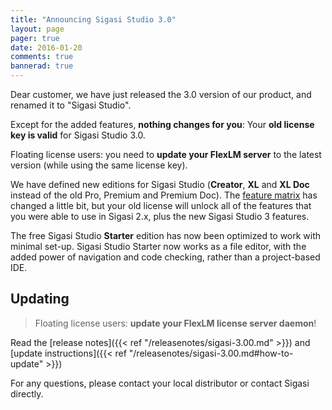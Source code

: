 ```yaml
---
title: "Announcing Sigasi Studio 3.0"
layout: page 
pager: true
date: 2016-01-20
comments: true
bannerad: true
---
```


Dear customer, we have just released the 3.0 version of our product, and renamed it to "Sigasi Studio". 

Except for the added features, **nothing changes for you**: Your **old license key is valid** for Sigasi Studio 3.0.

Floating license users: you need to **update your FlexLM server** to the latest version (while using the same license key). 

We have defined new editions for Sigasi Studio (**Creator**, **XL** and **XL Doc** instead of the old Pro, Premium and Premium Doc). 
The [feature matrix](https://www.sigasi.com/products) has changed a little bit, but your old license will unlock all of the 
features that you were able to use in Sigasi 2.x, plus the new Sigasi Studio 3 features.

The free Sigasi Studio **Starter** edition has now been optimized to work with minimal set-up.
Sigasi Studio Starter now works as a file editor, with the added power of navigation and code checking, rather than a project-based IDE.

## Updating

> Floating license users: **update your FlexLM license server daemon**!

Read the [release notes]({{< ref "/releasenotes/sigasi-3.00.md" >}}) and [update instructions]({{< ref "/releasenotes/sigasi-3.00.md#how-to-update" >}})

For any questions, please contact your local distributor or contact Sigasi directly.
